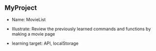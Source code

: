 
## MyProject

- Name: MovieList
* Illustrate: Review the previously learned commands and functions by making a movie page
- learning target: API, localStorage

